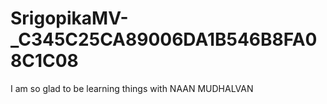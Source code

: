 # SrigopikaMV-_C345C25CA89006DA1B546B8FA08C1C08
I am so glad to be learning things with NAAN MUDHALVAN
